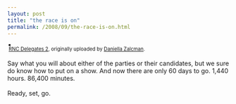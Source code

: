 ```yaml
---
layout: post
title: "the race is on"
permalink: /2008/09/the-race-is-on.html
---
```


<style type="text/css">.flickr-photo { border: solid 2px #000000; }.flickr-yourcomment { }.flickr-frame { text-align: left; padding: 3px; }.flickr-caption { font-size: 0.8em; margin-top: 0px; }</style><div class="flickr-frame">	<a href="http://www.flickr.com/photos/midnightquill/2830056676/" title="photo sharing"><img alt="" class="flickr-photo " src="http://farm4.static.flickr.com/3288/2830056676_51d262bf37.jpg" /></a><br />	<span class="flickr-caption"><a href="http://www.flickr.com/photos/midnightquill/2830056676/">RNC Delegates 2</a>, originally uploaded by <a href="http://www.flickr.com/people/midnightquill/">Daniella Zalcman</a>.</span></div>				<p class="flickr-yourcomment">	Say what you will about either of the parties or their candidates, but we sure do know how to put on a show. And now there are only 60 days to go. 1,440 hours. 86,400 minutes.<br /><br />Ready, set, go.</p>


